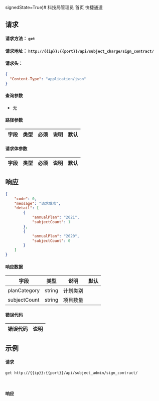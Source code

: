 signedState=True)# 科技局管理员 首页 快捷通道

## 请求

#### 请求方法： `get`

#### 请求地址： `http://{{ip}}:{{port}}/api/subject_charge/sign_contract/`

#### 请求头：

```json
{
  "Content-Type": "application/json"
}
```

#### 查询参数

* 无

#### 路径参数

| 字段               | 类型   | 必须 | 说明                           | 默认 |
| ------------------ | ------ | ---- | ------------------------------ | ---- |


#### 请求体参数

| 字段               | 类型   | 必须 | 说明                           | 默认 |
| ------------------ | ------ | ---- | ------------------------------ | ---- |



## 响应
```json
{
	"code": 0,
	"message": "请求成功",
	"detail": [
		{
			"annualPlan": "2021",
			"subjectCount": 1
		},
		{
			"annualPlan": "2020",
			"subjectCount": 0
		}
	]
}
```
#### 响应数据

| 字段               | 类型   |  说明                           | 默认 |
| ------------------ | ------ | ------------------------------ | ---- |
|planCategory|string|计划类别
|subjectCount|string|项目数量|



#### 错误代码

| 错误代码 | 说明             |
| -------- | ---------------- |


## 示例

#### 请求

`get http://{{ip}}:{{port}}/api/subject_admin/sign_contract/`
```json



```

#### 响应

```json

```

